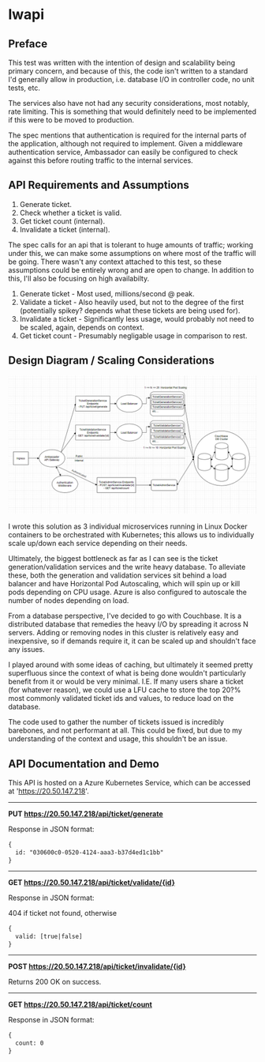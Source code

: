 # lwapi

## Preface
This test was written with the intention of design and scalability being primary concern, and because of this, the code isn't written to a standard I'd generally allow in production, i.e. database I/O in controller code, no unit tests, etc. 

The services also have not had any security considerations, most notably, rate limiting. This is something that would definitely need to be implemented if this were to be moved to production.

The spec mentions that authentication is required for the internal parts of the application, although not required to implement. Given a middleware authentication service, Ambassador can easily be configured to check against this before routing traffic to the internal services.

## API Requirements and Assumptions
1. Generate ticket.
2. Check whether a ticket is valid.
3. Get ticket count (internal).
4. Invalidate a ticket (internal).

The spec calls for an api that is tolerant to huge amounts of traffic; working under this, we can make some assumptions on where most of the traffic will be going. There wasn't any context attached to this test, so these assumptions could be entirely wrong and are open to change. In addition to this, I'll also be focusing on high availabilty.

1. Generate ticket - Most used, millions/second @ peak.
2. Validate a ticket - Also heavily used, but not to the degree of the first (potentially spikey? depends what these tickets are being used for).
3. Invalidate a ticket - Significantly less usage, would probably not need to be scaled, again, depends on context.
4. Get ticket count - Presumably negligable usage in comparison to rest.

## Design Diagram / Scaling Considerations
![](https://github.com/LukasCollishaw/lwapitest/blob/master/design.PNG)

I wrote this solution as 3 individual microservices running in Linux Docker containers to be orchestrated with Kubernetes; this allows us to individually scale up/down each service depending on their needs.

Ultimately, the biggest bottleneck as far as I can see is the ticket generation/validation services and the write heavy database. To alleviate these, both the generation and validation services sit behind a load balancer and have Horizontal Pod Autoscaling, which will spin up or kill pods depending on CPU usage. Azure is also configured to autoscale the number of nodes depending on load.

From a database perspective, I've decided to go with Couchbase. It is a distributed database that remedies the heavy I/O by spreading it across N servers. Adding or removing nodes in this cluster is relatively easy and inexpensive, so if demands require it, it can be scaled up and shouldn't face any issues.

I played around with some ideas of caching, but ultimately it seemed pretty superfluous since the context of what is being done wouldn't particularly benefit from it or would be very minimal. I.E. If many users share a ticket (for whatever reason), we could use a LFU cache to store the top 20?% most commonly validated ticket ids and values, to reduce load on the database.

The code used to gather the number of tickets issued is incredibly barebones, and not performant at all. This could be fixed, but due to my understanding of the context and usage, this shouldn't be an issue.
## API Documentation and Demo
This API is hosted on a Azure Kubernetes Service, which can be accessed at 'https://20.50.147.218'.

***

**PUT https://20.50.147.218/api/ticket/generate**

Response in JSON format:

```
{
  id: "030600c0-0520-4124-aaa3-b37d4ed1c1bb"
}
```
***
**GET https://20.50.147.218/api/ticket/validate/{id}**

Response in JSON format:

404 if ticket not found, otherwise
```
{
  valid: [true|false]
}
```
***
**POST https://20.50.147.218/api/ticket/invalidate/{id}**

Returns 200 OK on success.

***
**GET https://20.50.147.218/api/ticket/count**

Response in JSON format: 
```
{
  count: 0
}
```
